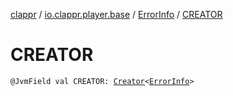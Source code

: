 [clappr](../../index.md) / [io.clappr.player.base](../index.md) / [ErrorInfo](index.md) / [CREATOR](./-c-r-e-a-t-o-r.md)

# CREATOR

`@JvmField val CREATOR: `[`Creator`](https://developer.android.com/reference/android/os/Parcelable/Creator.html)`<`[`ErrorInfo`](index.md)`>`